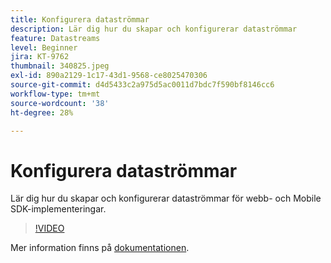 ```yaml
---
title: Konfigurera dataströmmar
description: Lär dig hur du skapar och konfigurerar dataströmmar
feature: Datastreams
level: Beginner
jira: KT-9762
thumbnail: 340825.jpeg
exl-id: 890a2129-1c17-43d1-9568-ce8025470306
source-git-commit: d4d5433c2a975d5ac0011d7bdc7f590bf8146cc6
workflow-type: tm+mt
source-wordcount: '38'
ht-degree: 28%

---
```


# Konfigurera dataströmmar

Lär dig hur du skapar och konfigurerar dataströmmar för webb- och Mobile SDK-implementeringar.

>[!VIDEO](https://video.tv.adobe.com/v/340825?quality=12&learn=on)

Mer information finns på [dokumentationen](https://experienceleague.adobe.com/docs/experience-platform/edge/fundamentals/datastreams.html).
